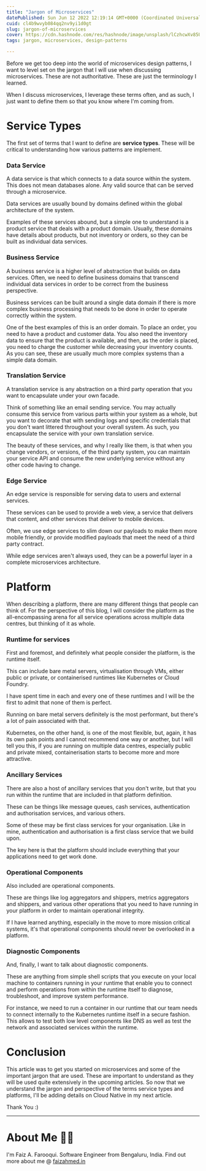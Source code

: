 ```yaml
---
title: "Jargon of Microservices"
datePublished: Sun Jun 12 2022 12:19:14 GMT+0000 (Coordinated Universal Time)
cuid: cl4b9wvyb084qq2nv9yi1d0gt
slug: jargon-of-microservices
cover: https://cdn.hashnode.com/res/hashnode/image/unsplash/lCzhcwXv85U/upload/v1655036297090/NCGIHqaMc.jpeg
tags: jargon, microservices, design-patterns

---
```


Before we get too deep into the world of microservices design patterns, I want to level set on the jargon that I will use when discussing microservices. These are not authoritative. These are just the terminology I learned.

When I discuss microservices, I leverage these terms often, and as such, I just want to define them so that you know where I'm coming from.

# Service Types

The first set of terms that I want to define are **service types**. These will be critical to understanding how various patterns are implement.

### Data Service

A data service is that which connects to a data source within the system. This does not mean databases alone. Any valid source that can be served through a microservice. 

Data services are usually bound by domains defined within the global architecture of the system. 

Examples of these services abound, but a simple one to understand is a product service that deals with a product domain. Usually, these domains have details about products, but not inventory or orders, so they can be built as individual data services.

### Business Service

A business service is a higher level of abstraction that builds on data services. Often, we need to define business domains that transcend individual data services in order to be correct from the business perspective.

Business services can be built around a single data domain if there is more complex business processing that needs to be done in order to operate correctly within the system. 

One of the best examples of this is an order domain. To place an order, you need to have a product and customer data. You also need the inventory data to ensure that the product is available, and then, as the order is placed, you need to charge the customer while decreasing your inventory counts. As you can see, these are usually much more complex systems than a simple data domain. 

### Translation Service

 A translation service is any abstraction on a third party operation that you want to encapsulate under your own facade. 

Think of something like an email sending service. You may actually consume this service from various parts within your system as a whole, but you want to decorate that with sending logs and specific credentials that you don't want littered throughout your overall system. As such, you encapsulate the service with your own translation service. 

The beauty of these services, and why I really like them, is that when you change vendors, or versions, of the third party system, you can maintain your service API and consume the new underlying service without any other code having to change.

### Edge Service

An edge service is responsible for serving data to users and external services. 

These services can be used to provide a web view, a service that delivers that content, and other services that deliver to mobile devices. 

Often, we use edge services to slim down our payloads to make them more mobile friendly, or provide modified payloads that meet the need of a third party contract.

While edge services aren't always used, they can be a powerful layer in a complete microservices architecture.

# Platform

When describing a platform, there are many different things that people can think of. For the perspective of this blog, I will consider the platform as the all-encompassing arena for all service operations across multiple data centres, but thinking of it as whole.

### Runtime for services

First and foremost, and definitely what people consider the platform, is the runtime itself. 

This can include bare metal servers, virtualisation through VMs, either public or private, or containerised runtimes like Kubernetes or Cloud Foundry. 

I have spent time in each and every one of these runtimes and I will be the first to admit that none of them is perfect. 

Running on bare metal servers definitely is the most performant, but there's a lot of pain associated with that.

Kubernetes, on the other hand, is one of the most flexible, but, again, it has its own pain points and I cannot recommend one way or another, but I will tell you this, if you are running on multiple data centres, especially public and private mixed, containerisation starts to become more and more attractive. 

### Ancillary Services

There are also a host of ancillary services that you don't write, but that you run within the runtime that are included in that platform definition. 

These can be things like message queues, cash services, authentication and authorisation services, and various others. 

Some of these may be first class services for your organisation. Like in mine, authentication and authorisation is a first class service that we build upon. 

The key here is that the platform should include everything that your applications need to get work done.

### Operational Components

Also included are operational components. 

These are things like log aggregators and shippers, metrics aggregators and shippers, and various other operations that you need to have running in your platform in order to maintain operational integrity. 

If I have learned anything, especially in the move to more mission critical systems, it's that operational components should never be overlooked in a platform.

### Diagnostic Components

And, finally, I want to talk about diagnostic components. 

These are anything from simple shell scripts that you execute on your local machine to containers running in your runtime that enable you to connect and perform operations from within the runtime itself to diagnose, troubleshoot, and improve system performance. 

For instance, we need to run a container in our runtime that our team needs to connect internally to the Kubernetes runtime itself in a secure fashion. This allows to test both low level components like DNS as well as test the network and associated services within the runtime.

# Conclusion

This article was to get you started on microservices and some of the important jargon that are used. These are important to understand as they will be used quite extensively in the upcoming articles. So now that we understand the jargon and perspective of the terms service types and platforms, I'll be adding details on Cloud Native in my next article.

Thank You :)

- - -

# About Me 👨‍💻

I'm Faiz A. Farooqui. Software Engineer from Bengaluru, India. Find out more about me @ [faizahmed.in](https://faizahmed.in)